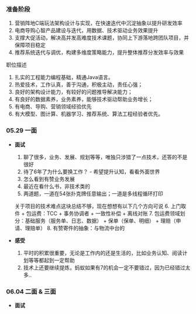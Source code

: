 
### 准备阶段

1.  营销阵地C端玩法架构设计与实现，在快速迭代中沉淀抽象以提升研发效率
2.  电商导购心智产品建设与迭代，用数据、技术驱动业务效果提升
3.  支撑大促活动，解决高并发高难度技术课题，协同上下游落地跨团队项目，并保障项目稳定
4.  推荐系统迭代与调优，构建多维度策略能力，提升整体推荐分发效率与效果

职位描述

1.  扎实的工程能力编程基础，精通Java语言。
2.  热爱技术，工作认真，善于沟通，积极主动，责任心强；
3.  良好的架构设计能力，有较好的问题推导解决能力；
4.  有良好的数据素养，业务素养，能够技术驱动帮助业务增长；
5.  有电商、导购、营销领域经验优先
6.  有大模型、图计算、机器学习、推荐系统、算法工程经验者优先。


### 05.29 一面

- **面试**

	1.  聊了很多，业务、发展、规划等等，唯独只涉猎了一点技术，还答的不是很好
	2.  待了6年了为什么要换工作？ - 希望提升认知，看看外面世界
	3.  怎么看到有赞业务发展
	4.  最近在看什么书，非技术类的
	5. 两道题，一道在54张扑克牌任意输出；一道是多线程循环打印
	
	关于项目的技术难点这块总结不够，现在想想有以下几个方向可说
	6.  上门取件 + 包运费：TCC + 事务协调者 + 一致性补偿 + 离线对账
	7.  包运费领域划分：基础服务（服务单、日志、数据） + 保单（保单、明细） + 理赔（申请、理赔单）
	8.  有赞寄件的抽象：与物流中台的
	   

- **感受**
  
	1.  平时的积累很重要，无论是工作内的还是生活的，比如业务认知、阅读计划等等都起到一定帮助
	2.  技术上还要继续提炼，蚂蚁如果有7的机会一定不要错过，因为已经错过太多..

### 06.04  二面 & 三面

-  **面试**






